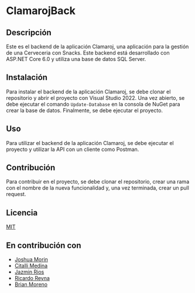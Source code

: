 # ClamarojBack
 
## Descripción
Este es el backend de la aplicación Clamaroj, una aplicación para la gestión de una Cerveceria con Snacks. Este backend está desarrollado con ASP.NET Core 6.0 y utiliza una base de datos SQL Server.

## Instalación
Para instalar el backend de la aplicación Clamaroj, se debe clonar el repositorio y abrir el proyecto con Visual Studio 2022. Una vez abierto, se debe ejecutar el comando `Update-Database` en la consola de NuGet para crear la base de datos. Finalmente, se debe ejecutar el proyecto.

## Uso
Para utilizar el backend de la aplicación Clamaroj, se debe ejecutar el proyecto y utilizar la API con un cliente como Postman.

## Contribución
Para contribuir en el proyecto, se debe clonar el repositorio, crear una rama con el nombre de la nueva funcionalidad y, una vez terminada, crear un pull request.

## Licencia
[MIT](https://choosealicense.com/licenses/mit/)

## En contribución con
- [Joshua Morin]()
- [Citalli Medina]()
- [Jazmin Rios]()
- [Ricardo Reyna]()
- [Brian Moreno]()